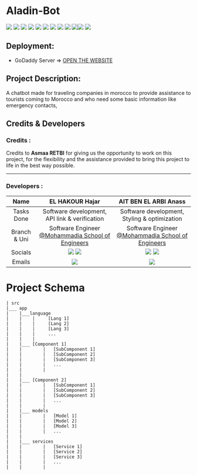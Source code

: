 # Aladin-Bot

<img src="https://img.shields.io/badge/angular-%23DD0031.svg?style=for-the-badge&logo=angular&logoColor=white"/> <img src="https://img.shields.io/badge/SCSS-%232C2D72.svg?style=for-the-badge&logoColor=white"/> <img src="https://img.shields.io/badge/bootstrap-%23563D7C.svg?style=for-the-badge&logo=bootstrap&logoColor=white"/> <img src="https://img.shields.io/badge/typescript-%23007ACC.svg?style=for-the-badge&logo=typescript&logoColor=white"/> <img src="https://img.shields.io/badge/git-%23F05033.svg?style=for-the-badge&logo=git&logoColor=white"> <img src="https://img.shields.io/badge/github-%23121011.svg?style=for-the-badge&logo=github&logoColor=white"> <img src="https://img.shields.io/badge/jira-%230A0FFF.svg?style=for-the-badge&logo=jira&logoColor=white"> <img src="https://img.shields.io/badge/Trello-%23026AA7.svg?style=for-the-badge&logo=Trello&logoColor=white"> <img src="https://img.shields.io/badge/TS%20Lint-a50034.svg?style=for-the-badge&logoColor=white"> <img src="https://img.shields.io/badge/ES%20Lint-A5337F.svg?style=for-the-badge&logoColor=white"><img src="https://img.shields.io/badge/code%20Together-%23092E20.svg?style=for-the-badge&logoColor=white"> <img src="https://img.shields.io/badge/eXtreme%20Programming-1C1E24?style=for-the-badge&logoColor=#D04A37">

## Deployment:
- GoDaddy Server => [OPEN THE WEBSITE](https://aladin-bot.thexcoders.net)


## Project Description:

A chatbot made for traveling companies in morocco to provide assistance to tourists coming to Morocco and who need some
basic information like emergency contacts,

## Credits & Developers

### Credits :

Credits to **Asmaa RETBI** for giving us the opportunity to work on this project, for the flexibility and the assistance
provided to bring this project to life in the best way possible.

----

### Developers :

| Name | EL HAKOUR Hajar | AIT BEN EL ARBI Anass | 
| :---:| :---: | :---: |
| Tasks Done | Software development, API link & verification | Software development, Styling & optimization |
| Branch & Uni | Software Engineer [@Mohammadia School of Engineers](https://emi.ac.ma) | Software Engineer [@Mohammadia School of Engineers](https://emi.ac.ma) |
| Socials | [<img src="https://img.shields.io/badge/github-%23121011.svg?style=for-the-badge&logo=github&logoColor=white"/>](https://github.com/ehajar) [<img src="https://img.shields.io/badge/linkedin-%230077B5.svg?&style=for-the-badge&logo=linkedin&logoColor=white" target="_bank" />](https://www.linkedin.com/in/hajarelhakour/)  | [<img src="https://img.shields.io/badge/github-%23121011.svg?style=for-the-badge&logo=github&logoColor=white"/>](https://github.com/Anass-ABEA) [<img src="https://img.shields.io/badge/linkedin-%230077B5.svg?&style=for-the-badge&logo=linkedin&logoColor=white" target="_bank" />](https://www.linkedin.com/in/anass-abea/) | 
| Emails | [<img src = "https://img.shields.io/badge/gmail-%23D14836.svg?&style=for-the-badge&logo=gmail&logoColor=white" target="_bank" >](mailto:elhakourhajar@gmail.com) | [<img src = "https://img.shields.io/badge/gmail-%23D14836.svg?&style=for-the-badge&logo=gmail&logoColor=white" target="_bank" >](mailto:annassabe@gmail.com) |

# Project Schema


```
| src
|___ app
|    |___language
|    |    |     [Lang 1]
|    |    |     [Lang 2]
|    |    |     [Lang 3]
|    |    |     ...
|    |    |
|    |___ [Component 1] 
|    |        |   [SubComponent 1]
|    |        |   [SubComponent 2]
|    |        |   [SubComponent 3]
|    |        |   ...
|    |        |
|    |
|    |___ [Component 2] 
|    |        |   [SubComponent 1]
|    |        |   [SubComponent 2]
|    |        |   [SubComponent 3]
|    |        |   ...
|    |        |
|    |___ models 
|    |        |   [Model 1]
|    |        |   [Model 2]
|    |        |   [Model 3]
|    |        |   ...
|    |    
|    |___ services 
|    |        |   [Service 1]
|    |        |   [Service 2]
|    |        |   [Service 3]
|    |        |   ...
|    |        |

```
